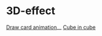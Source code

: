 # 3D-effect
[Draw card animation](https://noelleon2001.github.io/HTML-3D-effect/Card/)__
[Cube in cube](https://noelleon2001.github.io/HTML-3D-effect/Cube/)

